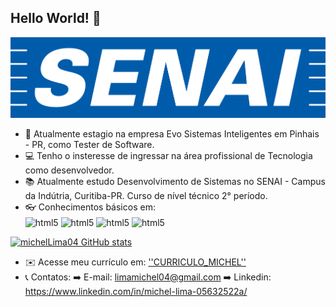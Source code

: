  ## Hello World! 👋

![logo](https://github.com/limamichel3101/IOT-23-08/blob/main/senai-logo-3.png)

- 🔭 Atualmente estagio na empresa Evo Sistemas Inteligentes em Pinhais - PR, como Tester de Software.
- 💻 Tenho o insteresse de ingressar na área profissional de Tecnologia como desenvolvedor.
- 📚 Atualmente estudo Desenvolvimento de Sistemas no SENAI - Campus da Indútria, Curitiba-PR. Curso de nível técnico 2° período.  
- 👓 Conhecimentos básicos em:
  <div style ="display: inline_block">
    <img align="center" alt="html5" src="https://img.shields.io/badge/C-00599C?style=for-the-badge&logo=c&logoColor=white" />
    <img align="center" alt="html5" src="https://img.shields.io/badge/C%2B%2B-00599C?style=for-the-badge&logo=c%2B%2B&logoColor=white" />
    <img align="center" alt="html5" src="https://img.shields.io/badge/Python-3776AB?style=for-the-badge&logo=python&logoColor=white" />
    <img align="center" alt="html5" src="https://img.shields.io/badge/MySQL-00000F?style=for-the-badge&logo=mysql&logoColor=white" /> 
  </div>

[![michelLima04 GitHub stats](https://github-readme-stats.vercel.app/api?username=michelLima04&show_icons=true&theme=dark)](https://github.com/michelLima04/github-readme-stats)
<br>
-  ✉️ Acesse meu currículo em: <a href="https://github.com/limamichel3101/IOT-23-08/blob/main/_Curr%C3%ADculo_Michel.2024.docx.pdf" class="nav-link">''CURRICULO_MICHEL''</a>
-  📞 Contatos:
   ➡️ E-mail: limamichel04@gmail.com
   ➡️ Linkedin: https://www.linkedin.com/in/michel-lima-05632522a/



